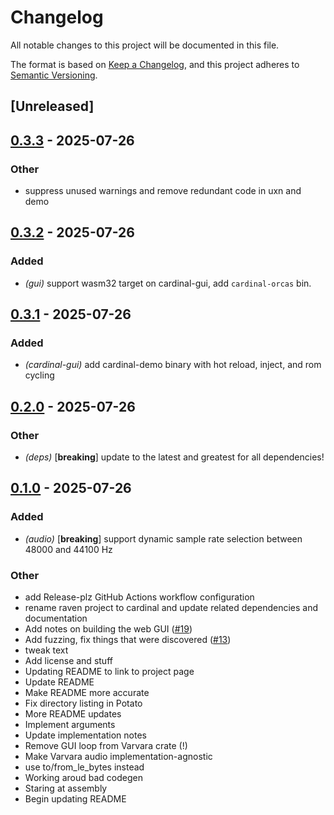 # Changelog

All notable changes to this project will be documented in this file.

The format is based on [Keep a Changelog](https://keepachangelog.com/en/1.0.0/),
and this project adheres to [Semantic Versioning](https://semver.org/spec/v2.0.0.html).

## [Unreleased]

## [0.3.3](https://github.com/davehorner/cardinal/compare/cardinal-gui-v0.3.2...cardinal-gui-v0.3.3) - 2025-07-26

### Other

- suppress unused warnings and remove redundant code in uxn and demo

## [0.3.2](https://github.com/davehorner/cardinal/compare/cardinal-gui-v0.3.1...cardinal-gui-v0.3.2) - 2025-07-26

### Added

- *(gui)* support wasm32 target on cardinal-gui, add `cardinal-orcas` bin.

## [0.3.1](https://github.com/davehorner/cardinal/compare/cardinal-gui-v0.3.0...cardinal-gui-v0.3.1) - 2025-07-26

### Added

- *(cardinal-gui)* add cardinal-demo binary with hot reload, inject, and rom cycling

## [0.2.0](https://github.com/davehorner/cardinal/compare/cardinal-gui-v0.1.0...cardinal-gui-v0.2.0) - 2025-07-26

### Other

- *(deps)* [**breaking**] update to the latest and greatest for all dependencies!

## [0.1.0](https://github.com/davehorner/cardinal/releases/tag/cardinal-gui-v0.1.0) - 2025-07-26

### Added

- *(audio)* [**breaking**] support dynamic sample rate selection between 48000 and 44100 Hz

### Other

- add Release-plz GitHub Actions workflow configuration
- rename raven project to cardinal and update related dependencies and documentation
- Add notes on building the web GUI ([#19](https://github.com/davehorner/cardinal/pull/19))
- Add fuzzing, fix things that were discovered ([#13](https://github.com/davehorner/cardinal/pull/13))
- tweak text
- Add license and stuff
- Updating README to link to project page
- Update README
- Make README more accurate
- Fix directory listing in Potato
- More README updates
- Implement arguments
- Update implementation notes
- Remove GUI loop from Varvara crate (!)
- Make Varvara audio implementation-agnostic
- use to/from_le_bytes instead
- Working aroud bad codegen
- Staring at assembly
- Begin updating README

